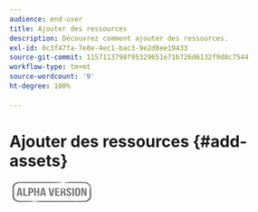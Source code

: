```yaml
---
audience: end-user
title: Ajouter des ressources
description: Découvrez comment ajouter des ressources.
exl-id: 0c3f47fa-7e8e-4ec1-bac3-9e2d8ee19433
source-git-commit: 1157113798f95329651e71b726d6132f9d8c7544
workflow-type: tm+mt
source-wordcount: '9'
ht-degree: 100%

---
```


# Ajouter des ressources {#add-assets}

![](../assets/do-not-localize/badge.png)
